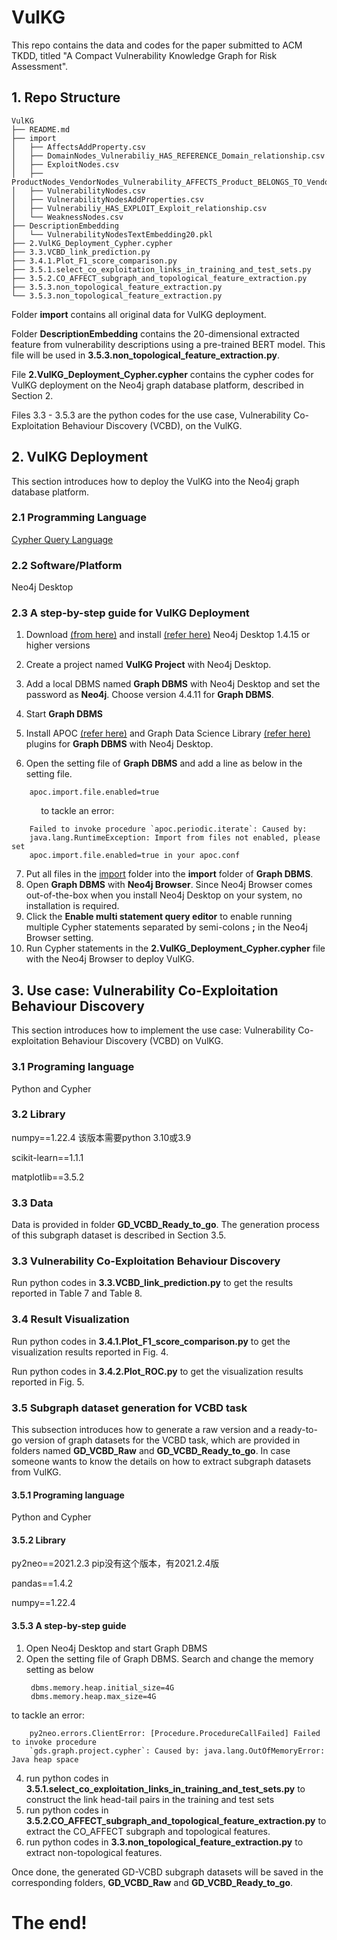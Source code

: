 # VulKG
This repo contains the data and codes for the paper submitted to ACM TKDD, titled "A Compact Vulnerability Knowledge Graph for Risk Assessment".

## 1. Repo Structure


```
VulKG
├── README.md 
├── import
│   ├── AffectsAddProperty.csv
│   ├── DomainNodes_Vulnerabiliy_HAS_REFERENCE_Domain_relationship.csv
│   ├── ExploitNodes.csv
│   ├── ProductNodes_VendorNodes_Vulnerability_AFFECTS_Product_BELONGS_TO_Vendor.csv
│   ├── VulnerabilityNodes.csv
│   ├── VulnerabilityNodesAddProperties.csv
│   ├── Vulnerabiliy_HAS_EXPLOIT_Exploit_relationship.csv
│   └── WeaknessNodes.csv
├── DescriptionEmbedding
│   └── VulnerabilityNodesTextEmbedding20.pkl
├── 2.VulKG_Deployment_Cypher.cypher
├── 3.3.VCBD_link_prediction.py
├── 3.4.1.Plot_F1_score_comparison.py
├── 3.5.1.select_co_exploitation_links_in_training_and_test_sets.py
├── 3.5.2.CO_AFFECT_subgraph_and_topological_feature_extraction.py
├── 3.5.3.non_topological_feature_extraction.py
└── 3.5.3.non_topological_feature_extraction.py
```

Folder **import** contains all original data for VulKG deployment.

Folder **DescriptionEmbedding** contains the 20-dimensional extracted feature from vulnerability descriptions using a pre-trained BERT model. This file will be used in **3.5.3.non_topological_feature_extraction.py**. 

File **2.VulKG_Deployment_Cypher.cypher** contains the cypher codes for VulKG deployment on the Neo4j graph database platform, described in Section 2. 

Files 3.3 - 3.5.3 are the python codes for the use case, Vulnerability Co-Exploitation Behaviour Discovery (VCBD), on the VulKG.



## 2. VulKG Deployment
This section introduces how to deploy the VulKG into the Neo4j graph database platform.
### 2.1 Programming Language
[Cypher Query Language](https://neo4j.com/developer/cypher/)
### 2.2 Software/Platform
Neo4j Desktop
### 2.3 A step-by-step guide for VulKG Deployment
1. Download [(from here)](https://neo4j.com/download/) and install [(refer here)]( https://neo4j.com/docs/desktop-manual/current/installation/) Neo4j Desktop 1.4.15 or higher versions
2. Create a project named **VulKG Project** with Neo4j Desktop.
3. Add a local DBMS named **Graph DBMS** with Neo4j Desktop and set the password as **Neo4j**. Choose version 4.4.11 for **Graph DBMS**.
4. Start **Graph DBMS**
5. Install APOC [(refer here)](https://neo4j.com/labs/apoc/4.3/installation/) and Graph Data Science Library [(refer here)](https://neo4j.com/docs/graph-data-science/current/installation/neo4j-desktop/) plugins for **Graph DBMS** with Neo4j Desktop.
 
6. Open the setting file of **Graph DBMS** and add a line as below in the setting file. 
```
    apoc.import.file.enabled=true
```
&nbsp;&nbsp;&nbsp;&nbsp;&nbsp;&nbsp;&nbsp;&nbsp;&nbsp;&nbsp;&nbsp;&nbsp;to tackle an error:

```
    Failed to invoke procedure `apoc.periodic.iterate`: Caused by: 
    java.lang.RuntimeException: Import from files not enabled, please set 
    apoc.import.file.enabled=true in your apoc.conf
```
7. Put all files in the [import](import/) folder into the **import** folder of **Graph DBMS**.
8. Open **Graph DBMS** with **Neo4j Browser**. Since Neo4j Browser comes out-of-the-box when you install Neo4j Desktop on your system, no installation is required.
9.  Click the **Enable multi statement query editor** to enable running multiple Cypher statements separated by semi-colons **;** in the Neo4j Browser setting.
10. Run Cypher statements in the **2.VulKG_Deployment_Cypher.cypher** file with the Neo4j Browser to deploy VulKG.

## 3. Use case: Vulnerability Co-Exploitation Behaviour Discovery
This section introduces how to implement the use case: Vulnerability Co-exploitation Behaviour Discovery (VCBD) on VulKG.

### 3.1 Programing language
Python and Cypher

### 3.2 Library
numpy==1.22.4  该版本需要python 3.10或3.9

scikit-learn==1.1.1

matplotlib==3.5.2

### 3.3 Data
Data is provided in folder **GD_VCBD_Ready_to_go**. The generation process of this subgraph dataset is described in Section 3.5. 

### 3.3 Vulnerability Co-Exploitation Behaviour Discovery

Run python codes in 
**3.3.VCBD_link_prediction.py** to get the results reported in Table 7 and Table 8. 

### 3.4 Result Visualization

Run python codes in 
**3.4.1.Plot_F1_score_comparison.py** to get  the visualization results reported in Fig. 4.

Run python codes in **3.4.2.Plot_ROC.py** to get the visualization results reported in Fig. 5.

### 3.5 Subgraph dataset generation for VCBD task

This subsection introduces how to generate a raw version and a ready-to-go version of graph datasets for the VCBD task, which are provided in folders named **GD_VCBD_Raw** and **GD_VCBD_Ready_to_go**.  In case someone wants to know the details on how to extract subgraph datasets from VulKG.  

#### 3.5.1 Programing language
Python and Cypher

#### 3.5.2 Library
py2neo==2021.2.3    pip没有这个版本，有2021.2.4版

pandas==1.4.2

numpy==1.22.4

#### 3.5.3 A step-by-step guide

1. Open Neo4j Desktop and start Graph DBMS
2. Open the setting file of Graph DBMS. Search and change the memory setting as below 
   ``` 
    dbms.memory.heap.initial_size=4G
    dbms.memory.heap.max_size=4G
   ```
to tackle an error:
```
    py2neo.errors.ClientError: [Procedure.ProcedureCallFailed] Failed to invoke procedure 
    `gds.graph.project.cypher`: Caused by: java.lang.OutOfMemoryError: Java heap space
```
4. run python codes in 
**3.5.1.select_co_exploitation_links_in_training_and_test_sets.py** to construct the link head-tail pairs in the training and test sets
5. run python codes in 
**3.5.2.CO_AFFECT_subgraph_and_topological_feature_extraction.py**  to extract the CO_AFFECT subgraph and topological features.
6. run python codes in 
**3.3.non_topological_feature_extraction.py** to extract non-topological features.

Once done, the generated GD-VCBD subgraph datasets will be saved in the corresponding folders, **GD_VCBD_Raw** and **GD_VCBD_Ready_to_go**.

# The end!
